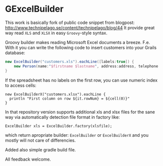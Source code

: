 GExcelBuilder
=============

This work is basically fork of public code snippet from blogpost: http://www.technipelago.se/content/technipelago/blog/44
It provide great way read `XLS` and `XLSX` in easy `Groovy`-style syntax.

Groovy builder makes reading Microsoft Excel documents a breeze. F.e. With it you can write the following code to insert customers into your Grails database:
```groovy
new ExcelBuilder("customers.xls").eachLine([labels:true]) {
    new Person(name:"$firstname $lastname", address:address, telephone:phone).save()
}
````
If the spreadsheet has no labels on the first row, you can use numeric index to access cells:
```
new ExcelBuilderX("customers.xlsx").eachLine {
  println "First column on row ${it.rowNum} = ${cell(0)}"
}
```

In that repository version supports additional xls and xlsx files for the sane way via automatically detection file format in factory like:
```
ExcelBuilder xls = ExcelBuilder.factory(xlsfile);
```

which return apropriate builder: `ExcelBuilder` or `ExcelBuilderX` and you mostly will not care of differencies.

Added also simple gradle build file.

All feedback welcome.
